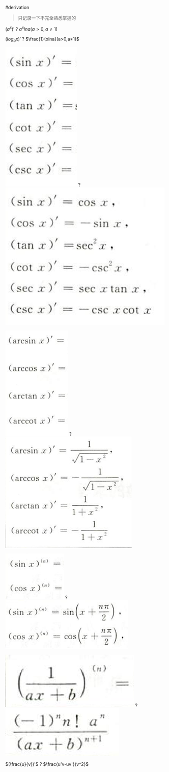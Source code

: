 #derivation

> 只记录一下不完全熟悉掌握的

$(a^x)'$
?
$a^xlna(a>0,a≠1)$
<!--SR:!2023-11-29,3,250-->


$(log_ax)'$
?
$\frac{1}{xlna}(a>0,a≠1)$


![|150](asset/Pasted%20image%2020231126195035.png)
?
![|350](asset/Pasted%20image%2020231126195059.png)


![|172](asset/Pasted%20image%2020231126195151.png)
?
![](asset/Pasted%20image%2020231126195204.png)


![](asset/Pasted%20image%2020231126195234.png)
?
![](asset/Pasted%20image%2020231126195251.png)


![](asset/Pasted%20image%2020231126195313.png)
?
![](asset/Pasted%20image%2020231126195323.png)

$(\frac{u}{v})'$
?
$\frac{u'v-uv'}{v^2}$

